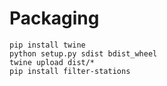 # Packaging
```
pip install twine
python setup.py sdist bdist_wheel
twine upload dist/*
pip install filter-stations
```
